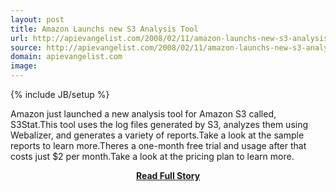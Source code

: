 ```yaml
---
layout: post
title: Amazon Launchs new S3 Analysis Tool
url: http://apievangelist.com/2008/02/11/amazon-launchs-new-s3-analysis-tool/
source: http://apievangelist.com/2008/02/11/amazon-launchs-new-s3-analysis-tool/
domain: apievangelist.com
image: 
---
```

{% include JB/setup %}<p>Amazon just launched a new analysis tool for Amazon S3 called, S3Stat.This tool uses the log files generated by S3, analyzes them using Webalizer, and generates a variety of reports.Take a look at the sample reports to learn more.Theres a one-month free trial and usage after that costs just $2 per month.Take a look at the pricing plan to learn more.</p>
<center><p><a href="http://apievangelist.com/2008/02/11/amazon-launchs-new-s3-analysis-tool/" style='padding:25px; font-sze:18px; font-weight: bold;'>Read Full Story</a></p></center>
